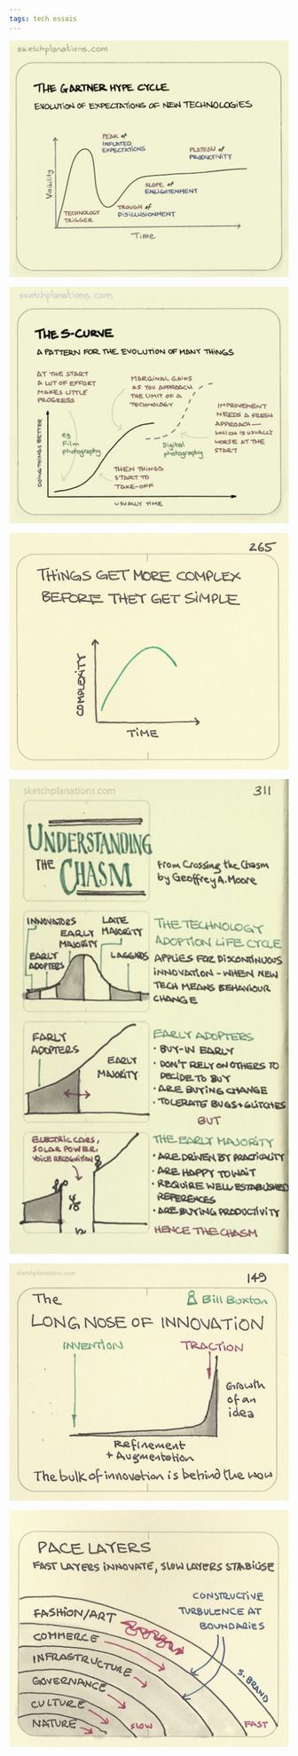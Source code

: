```yaml
---
tags: tech essais 
---
```


![](/static/img/gartner-hype-cycle.jpeg)

![](/static/img/the-s-curve.jpeg)

![](/static/img/complex-before-simple.jpeg)

![](/static/img/the-chasm.jpeg)

![](/static/img/the-long-nose-of-innovation.jpeg)

![](/static/img/pace-layers.jpeg)
